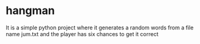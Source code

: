 # hangman
It is a simple python project where it generates a random words from a file name jum.txt and the player has six chances to get it correct
